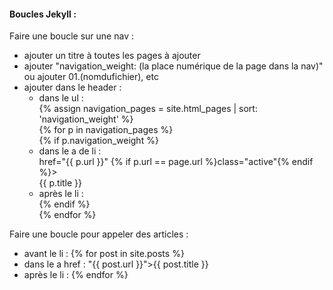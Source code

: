 #### Boucles Jekyll :

Faire une boucle sur une nav :  
* ajouter un titre à toutes les pages à ajouter
* ajouter "navigation_weight: (la place numérique de la page dans la nav)" ou ajouter 01.(nomdufichier), etc
* ajouter dans le header :  
    * dans le ul :   
        {% assign navigation_pages = site.html_pages | sort: 'navigation_weight' %}  
        {% for p in navigation_pages %}  
        {% if p.navigation_weight %}  
    * dans le a de li :  
        href="{{ p.url }}" {% if p.url == page.url %}class="active"{% endif %}>  
        {{ p.title }}  
    * après le li :  
        {% endif %}  
        {% endfor %}  
        
Faire une boucle pour appeler des articles :
* avant le li : {% for post in site.posts %}
* dans le a href : "{{ post.url }}">{{ post.title }}
* après le li : {% endfor %}
